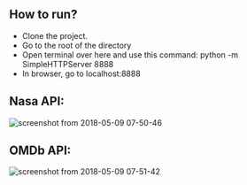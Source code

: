 ## How to run?
* Clone the project.
* Go to the root of the directory
* Open terminal over here and use this command: python -m SimpleHTTPServer 8888
* In browser, go to localhost:8888

## Nasa API:
![screenshot from 2018-05-09 07-50-46](https://lh5.googleusercontent.com/QhA0a_UhJTJ2uLCvfyVGkvr_fwHqOzU9zSI35Ej0yOXnUNDJFPkAfv8RWNwjd4Ujmhx3QNPP3lq8xweDkOpIlSdFX_im0PkUwXzW-YhPrltHHRSheIPo6XUf_aXNB7oznm9UOBNs)

## OMDb API:
![screenshot from 2018-05-09 07-51-42](https://lh5.googleusercontent.com/6_Dui4u5oycxC2FuNT-4BOmFv4oiZW2fR-42hl6m0MSVvGHjIvIYg9_1-Z3-qPvD-J5pWHlOf834zyehosCICeeM7ta2PEGP9X2MS1mVAV9moFIi-OnVqBzEp0JeEUx5SGyEjB1W)

